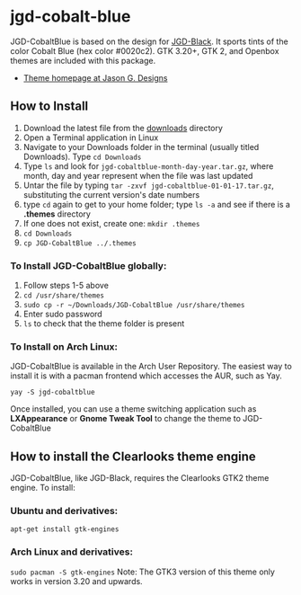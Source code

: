 # jgd-cobalt-blue
JGD-CobaltBlue is based on the design for [JGD-Black](http://www.jasong-designs.com/2017/02/04/jgd-black-gtk3/). It sports tints of the color Cobalt Blue (hex color #0020c2). GTK 3.20+, GTK 2, and Openbox themes are included with this package.
* [Theme homepage at Jason G. Designs](http://www.jasong-designs.com/2017/09/19/jgd-cobaltblue/)
## How to Install
1. Download the latest file from the [downloads](https://github.com/jgpws/jgd-cobalt-blue/tree/master/downloads) directory
2. Open a Terminal application in Linux
3. Navigate to your Downloads folder in the terminal (usually titled Downloads). Type `cd Downloads`
4. Type `ls` and look for `jgd-cobaltblue-month-day-year.tar.gz`, where month, day and year represent when the file was last updated
5. Untar the file by typing `tar -zxvf jgd-cobaltblue-01-01-17.tar.gz`, substituting the current version's date numbers
6. type `cd` again to get to your home folder; type `ls -a` and see if there is a **.themes** directory
7. If one does not exist, create one: `mkdir .themes`
8. `cd Downloads`
9. `cp JGD-CobaltBlue ../.themes`
### To Install JGD-CobaltBlue globally:
1. Follow steps 1-5 above
2. `cd /usr/share/themes`
3. `sudo cp -r ~/Downloads/JGD-CobaltBlue /usr/share/themes`
4. Enter sudo password
5. `ls` to check that the theme folder is present
### To Install on Arch Linux:
JGD-CobaltBlue is available in the Arch User Repository. The easiest way to install it is with a pacman frontend which accesses the AUR, such as Yay.

`yay -S jgd-cobaltblue`

Once installed, you can use a theme switching application such as **LXAppearance** or **Gnome Tweak Tool** to change the theme to JGD-CobaltBlue
## How to install the Clearlooks theme engine
JGD-CobaltBlue, like JGD-Black, requires the Clearlooks GTK2 theme engine. To install:
### Ubuntu and derivatives:
`apt-get install gtk-engines`
### Arch Linux and derivatives:
`sudo pacman -S gtk-engines`
Note: The GTK3 version of this theme only works in version 3.20 and upwards.
